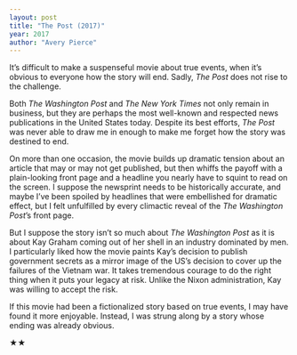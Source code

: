 ```yaml
---
layout: post
title: "The Post (2017)"
year: 2017
author: "Avery Pierce"
---
```


It’s difficult to make a suspenseful movie about true events, when it’s obvious to everyone how the story will end. Sadly, *The Post* does not rise to the challenge.

Both *The Washington Post* and *The New York Times* not only remain in business, but they are perhaps the most well-known and respected news publications in the United States today. Despite its best efforts, *The Post* was never able to draw me in enough to make me forget how the story was destined to end.

On more than one occasion, the movie builds up dramatic tension about an article that may or may not get published, but then whiffs the payoff with a plain-looking front page and a headline you nearly have to squint to read on the screen. I suppose the newsprint needs to be historically accurate, and maybe I’ve been spoiled by headlines that were embellished for dramatic effect, but I felt unfulfilled by every climactic reveal of the *The Washington Post*’s front page.

But I suppose the story isn’t so much about *The Washington Post* as it is about Kay Graham coming out of her shell in an industry dominated by men. I particularly liked how the movie paints Kay’s decision to publish government secrets as a mirror image of the US’s decision to cover up the failures of the Vietnam war. It takes tremendous courage to do the right thing when it puts your legacy at risk. Unlike the Nixon administration, Kay was willing to accept the risk.

If this movie had been a fictionalized story based on true events, I may have found it more enjoyable. Instead, I was strung along by a story whose ending was already obvious.

★★